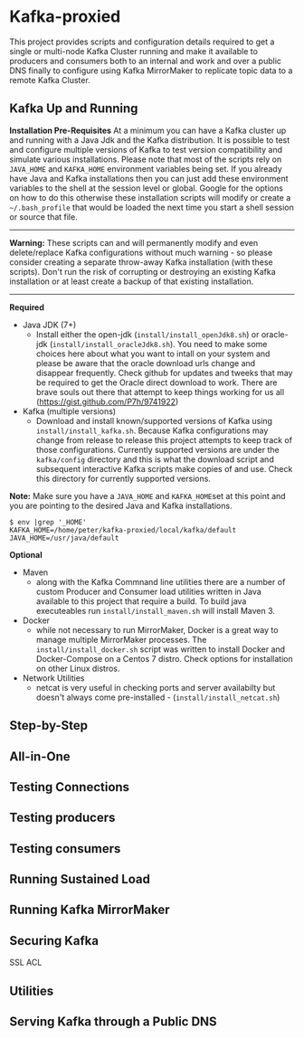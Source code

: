 # Kafka-proxied

This project provides scripts and configuration details required to get a single or multi-node Kafka Cluster running and make it available to producers and consumers both to an internal and work and over a public DNS finally to configure using Kafka MirrorMaker to replicate topic data to a remote Kafka Cluster.

## Kafka Up and Running
**Installation Pre-Requisites** 
At a minimum you can have a Kafka cluster up and running with a Java Jdk and the Kafka distribution. It is possible to test and configure multiple versions of Kafka to test version compatibility and simulate various installations. Please note that most of the scripts rely on `JAVA_HOME` and `KAFKA_HOME` environment variables being set. If you already have Java and Kafka installations then you can just add these environment variables to the shell at the session level or global. Google for the options on how to do this otherwise these installation scripts will modify or create a `~/.bash_profile` that would be loaded the next time you start a shell session or source that file. 

- - -
**Warning:** These scripts can and will permanently modify and even delete/replace Kafka configurations without much warning - so please consider creating a separate throw-away Kafka installation (with these scripts). Don't run the risk of corrupting or destroying an existing Kafka installation or at least create a backup of that existing installation.

- - -

**Required**
- Java JDK (7+)
	- Install either the open-jdk (`install/install_openJdk8.sh`) or oracle-jdk (`install/install_oracleJdk8.sh`). You need to make some choices here about what you want to intall on your system and please be aware that the oracle download urls change and disappear frequently. Check github for updates and tweeks that may be required to get the Oracle direct download to work. There are brave souls out there that attempt to keep things working for us all (https://gist.github.com/P7h/9741922) 
- Kafka (multiple versions)
	- Download and install known/supported versions of Kafka using `install/install_kafka.sh`. Because Kafka configurations may change from release to release this project attempts to keep track of those configurations. Currently supported versions are under the `kafka/config` directory and this is what the download script and subsequent interactive Kafka scripts make copies of and use. Check this directory for currently supported versions.   

**Note:** Make sure you have a `JAVA_HOME` and `KAFKA_HOME`set at this point and you are pointing to the desired Java and Kafka installations. 

```
$ env |grep '_HOME'
KAFKA_HOME=/home/peter/kafka-proxied/local/kafka/default
JAVA_HOME=/usr/java/default
```


**Optional**
- Maven
	- along with the Kafka Commnand line utilities there are a number of custom Producer and Consumer load utilities written in Java available to this project that require a build. To build java executeables run `install/install_maven.sh` will install Maven 3. 
- Docker
	- while not necessary to run MirrorMaker, Docker is a great way to manage multiple MirrorMaker processes. The `install/install_docker.sh` script was written to install Docker and Docker-Compose on a Centos 7 distro. Check options for installation on other Linux distros.
- Network Utilities
	- netcat is very useful in checking ports and server availabilty but doesn't always come pre-installed - (`install/install_netcat.sh`)

## Step-by-Step

## All-in-One

## Testing Connections

## Testing producers

## Testing consumers

## Running Sustained Load

## Running Kafka MirrorMaker

## Securing Kafka
SSL
ACL

## Utilities

## Serving Kafka through a Public DNS
